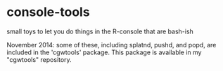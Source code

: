 console-tools
=============

small toys to let you do things in the R-console that are  bash-ish

November 2014: some of these, including splatnd, pushd, and popd, are included in the 'cgwtools' package.  This package is available in my "cgwtools" repository.
